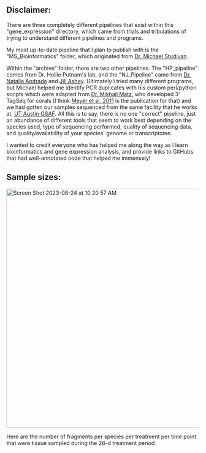 ## Disclaimer:

There are three completely different pipelines that exist within this "gene_expression" directory, which came from trials and tribulations of trying to understand different pipelines and programs.

My most up-to-date pipeline that I plan to publish with is the "MS_Bioinformatics" folder, which originated from [Dr. Michael Studivan](https://github.com/mstudiva). 

Within the "archive" folder, there are two other pipelines. The "HP_pipeline" comes from Dr. Hollie Putnam's lab, and the "NJ_Pipeline" came from [Dr. Natalia Andrade](https://github.com/China2302) and [Jill Ashey](https://github.com/JillAshey). Ultimately I tried many different programs, but Michael helped me identify PCR duplicates with his custom perl/python scripts which were adapted from [Dr. Mikhail Matz](https://github.com/z0on), who developed 3' TagSeq for corals (I think [Meyer et al. 2011](https://onlinelibrary.wiley.com/doi/10.1111/j.1365-294X.2011.05205.x) is the publication for that) and we had gotten our samples sequenced from the same facility that he works at, [UT Austin GSAF](https://wikis.utexas.edu/display/GSAF/About+Us). All this is to say, there is no one "correct" pipeline, just an abundance of different tools that seem to work best depending on the species used, type of sequencing performed, quality of sequencing data, and quality/availability of your species' genome or transcriptome. 

I wanted to credit everyone who has helped me along the way as I learn bioinformatics and gene expression analysis, and provide links to GitHubs that had well-annotated code that helped me immensely!

## Sample sizes:

<img width="625" alt="Screen Shot 2023-08-24 at 10 20 57 AM" src="https://github.com/ademerlis/temperaturevariability2023/assets/56000927/e20da2c1-454d-4f68-82d5-0b3786799dff">

Here are the number of fragments per species per treatment per time point that were tissue sampled during the 28-d treatment period.

